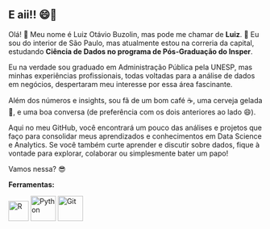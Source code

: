## E aii!! 😄👾

Olá! 👋 Meu nome é Luiz Otávio Buzolin, mas pode me chamar de **Luiz**. 🌱 Eu sou do interior de São Paulo, mas atualmente estou na correria da capital, estudando **Ciência de Dados no programa de Pós-Graduação do Insper**.

Eu na verdade sou graduado em Administração Pública pela UNESP, mas minhas experiências profissionais, todas voltadas para a análise de dados em negócios, despertaram meu interesse por essa área fascinante.

Além dos números e insights, sou fã de um bom café ☕, uma cerveja gelada 🍺, e uma boa conversa (de preferência com os dois anteriores ao lado 😄).

Aqui no meu GitHub, você encontrará um pouco das análises e projetos que faço para consolidar meus aprendizados e conhecimentos em Data Science e Analytics. Se você também curte aprender e discutir sobre dados, fique à vontade para explorar, colaborar ou simplesmente bater um papo!

Vamos nessa? 😎

**Ferramentas:**

<img src="https://www.r-project.org/logo/Rlogo.png" alt="R" width="40"/> 
<img src="https://legacy.python.org/community/logos/python-logo-master-v3-TM.png" alt="Python" width="50"/>
<img src="https://git-scm.com/images/logos/downloads/Git-Logo-1788C.png" alt="Git" width="50"/>
